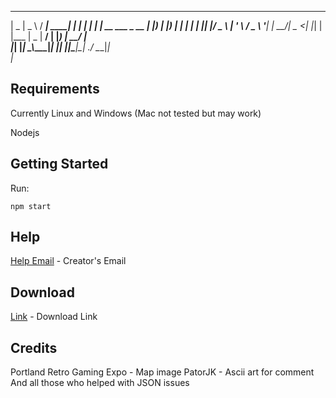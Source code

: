 ____  ____   ____ _____   _   _      _                 
|  _ \|  _ \ / ___| ____| | | | | ___| |_ __   ___ _ __
| |_) | |_) | |  _|  _|   | |_| |/ _ \ | '_ \ / _ \ '__|
|  __/|  _ <| |_| | |___  |  _  |  __/ | |_) |  __/ |   
|_|   |_| \_\\____|_____| |_| |_|\___|_| .__/ \___|_|   
                                      |_             

## Requirements
  Currently Linux and Windows (Mac not tested but may work)

  Nodejs

## Getting Started
 Run:
  ```
npm start
  ```
## Help
  [Help Email](mailto:evanac21@gmail.com) - Creator's Email

## Download
 [Link](https://drive.google.com/open?id=1DA0nVEqxxPmYqN-7TkidT88iN61xZw4L) - Download Link

## Credits
  Portland Retro Gaming Expo - Map image
  PatorJK - Ascii art for comment
  And all those who helped with JSON issues
